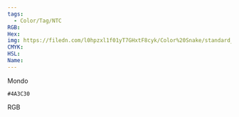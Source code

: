 ```yaml
---
tags:
  - Color/Tag/NTC
RGB:
Hex:
img: https://filedn.com/l0hpzxl1f01yT7GHxtF8cyk/Color%20Snake/standard_csv_to_svg/%23/4A3C30.svg
CMYK:
HSL:
Name:
---
```

Mondo
```palette
#4A3C30
```
RGB
